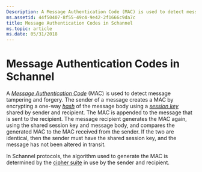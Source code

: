 ```yaml
---
Description: A Message Authentication Code (MAC) is used to detect message tampering and forgery.
ms.assetid: 44f50407-8f55-49c4-9e42-2f1666c9da7c
title: Message Authentication Codes in Schannel
ms.topic: article
ms.date: 05/31/2018
---
```


# Message Authentication Codes in Schannel

A [*Message Authentication Code*](../secgloss/m-gly.md) (MAC) is used to detect message tampering and forgery. The sender of a message creates a MAC by encrypting a one-way [*hash*](../secgloss/h-gly.md) of the message body using a [*session key*](../secgloss/s-gly.md) shared by sender and recipient. The MAC is appended to the message that is sent to the recipient. The message recipient generates the MAC again, using the shared session key and message body, and compares the generated MAC to the MAC received from the sender. If the two are identical, then the sender must have the shared session key, and the message has not been altered in transit.

In Schannel protocols, the algorithm used to generate the MAC is determined by the [cipher suite](cipher-suites-in-schannel.md) in use by the sender and recipient.

 

 